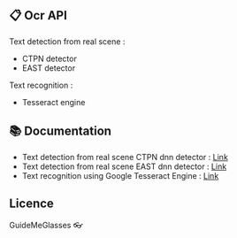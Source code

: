 ## :clipboard: Ocr API

Text detection from real scene :
 - CTPN detector
 - EAST detector
 
Text recognition :
 - Tesseract engine

## :books: Documentation
- Text detection from real scene CTPN dnn detector : [Link](https://github.com/eragonruan/text-detection-ctpn)
- Text detection from real scene EAST dnn detector : [Link](https://github.com/argman/EAST)
- Text recognition using Google Tesseract Engine : [Link](https://github.com/tesseract-ocr/tesseract)

## Licence
GuideMeGlasses
:eyeglasses: